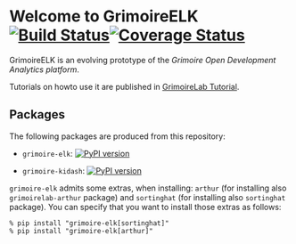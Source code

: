 # Welcome to GrimoireELK [![Build Status](https://travis-ci.org/grimoirelab/GrimoireELK.svg?branch=master)](https://travis-ci.org/grimoirelab/GrimoireELK)[![Coverage Status](https://coveralls.io/repos/github/chaoss/grimoirelab-elk/badge.svg?branch=master)](https://coveralls.io/github/chaoss/grimoirelab-elk?branch=master)

GrimoireELK is an evolving prototype of the *Grimoire Open Development Analytics platform*. 

Tutorials on howto use it are published in [GrimoireLab Tutorial](https://grimoirelab.gitbooks.io/tutorial).

## Packages

The following packages are produced from this repository:

* `grimoire-elk`: [![PyPI version](https://badge.fury.io/py/grimoire-elk.svg)](https://badge.fury.io/py/grimoire-elk)

* `grimoire-kidash`: [![PyPI version](https://badge.fury.io/py/grimoire-kidash.svg)](https://badge.fury.io/py/grimoire-kidash)

`grimoire-elk` admits some extras, when installing: `arthur`
(for installing also `grimoirelab-arthur` package)
and `sortinghat` (for installing also `sortinghat` package).
You can specify that you want to install those extras as follows:

```
% pip install "grimoire-elk[sortinghat]"
% pip install "grimoire-elk[arthur]"
```
